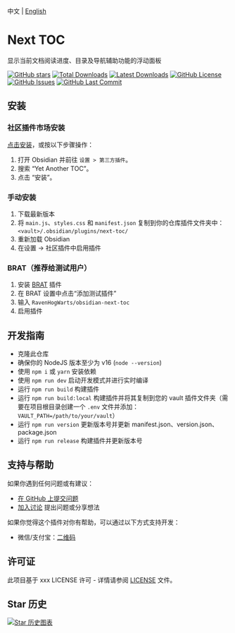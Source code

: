 中文 | [English](https://github.com/RavenHogWarts/obsidian-next-toc/blob/master/README.md)

# Next TOC
显示当前文档阅读进度、目录及导航辅助功能的浮动面板

[![GitHub stars](https://img.shields.io/github/stars/RavenHogWarts/obsidian-next-toc?style=flat&label=星标)](https://github.com/RavenHogWarts/obsidian-next-toc/stargazers)
[![Total Downloads](https://img.shields.io/github/downloads/RavenHogWarts/obsidian-next-toc/total?style=flat&label=总下载量)](https://github.com/RavenHogWarts/obsidian-next-toc/releases)
[![Latest Downloads](https://img.shields.io/github/downloads/RavenHogWarts/obsidian-next-toc/latest/total?style=flat&label=最新版下载量)](https://github.com/RavenHogWarts/obsidian-next-toc/releases/latest)
[![GitHub License](https://img.shields.io/github/license/RavenHogWarts/obsidian-next-toc?style=flat&label=许可证)](https://github.com/RavenHogWarts/obsidian-next-toc/blob/master/LICENSE)
[![GitHub Issues](https://img.shields.io/github/issues/RavenHogWarts/obsidian-next-toc?style=flat&label=问题)](https://github.com/RavenHogWarts/obsidian-next-toc/issues)
[![GitHub Last Commit](https://img.shields.io/github/last-commit/RavenHogWarts/obsidian-next-toc?style=flat&label=最后提交)](https://github.com/RavenHogWarts/obsidian-next-toc/commits/master)

## 安装
### 社区插件市场安装

[点击安装](obsidian://show-plugin?id=next-toc)，或按以下步骤操作：

1. 打开 Obsidian 并前往 `设置 > 第三方插件`。
2. 搜索 “Yet Another TOC”。
3. 点击 “安装”。

### 手动安装

1. 下载最新版本
2. 将 `main.js`、`styles.css` 和 `manifest.json` 复制到你的仓库插件文件夹中：`<vault>/.obsidian/plugins/next-toc/`
3. 重新加载 Obsidian
4. 在设置 → 社区插件中启用插件

### BRAT（推荐给测试用户）

1. 安装 [BRAT](https://github.com/TfTHacker/obsidian42-brat) 插件
2. 在 BRAT 设置中点击“添加测试插件”
3. 输入 `RavenHogWarts/obsidian-next-toc`
4. 启用插件

## 开发指南

- 克隆此仓库
- 确保你的 NodeJS 版本至少为 v16 (`node --version`)
- 使用 `npm i` 或 `yarn` 安装依赖
- 使用 `npm run dev` 启动开发模式并进行实时编译
- 运行 `npm run build` 构建插件
- 运行 `npm run build:local` 构建插件并将其复制到您的 vault 插件文件夹（需要在项目根目录创建一个 `.env` 文件并添加：`VAULT_PATH=/path/to/your/vault`）
- 运行 `npm run version` 更新版本号并更新 manifest.json、version.json、package.json
- 运行 `npm run release` 构建插件并更新版本号

## 支持与帮助

如果你遇到任何问题或有建议：
- [在 GitHub 上提交问题](https://github.com/RavenHogWarts/obsidian-next-toc/issues)
- [加入讨论](https://github.com/RavenHogWarts/obsidian-next-toc/discussions) 提出问题或分享想法

如果你觉得这个插件对你有帮助，可以通过以下方式支持开发：
- 微信/支付宝：[二维码](https://s2.loli.net/2024/05/06/lWBj3ObszUXSV2f.png)

## 许可证

此项目基于 xxx LICENSE 许可 - 详情请参阅 [LICENSE](LICENSE) 文件。

## Star 历史

[![Star 历史图表](https://api.star-history.com/svg?repos=RavenHogWarts/obsidian-next-toc&type=Timeline)](https://www.star-history.com/#RavenHogWarts/obsidian-next-toc&Timeline)
